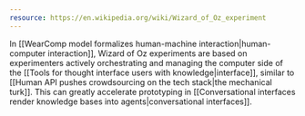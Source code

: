 ```yaml
---
resource: https://en.wikipedia.org/wiki/Wizard_of_Oz_experiment
---
```


In [[WearComp model formalizes human-machine interaction|human-computer interaction]], Wizard of Oz experiments are based on experimenters actively orchestrating and managing the computer side of the [[Tools for thought interface users with knowledge|interface]], similar to [[Human API pushes crowdsourcing on the tech stack|the mechanical turk]]. This can greatly accelerate prototyping in [[Conversational interfaces render knowledge bases into agents|conversational interfaces]].